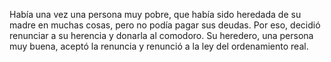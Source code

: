 Había una vez una persona muy pobre, que había sido heredada de su madre en muchas cosas, pero no podía pagar sus deudas. Por eso, decidió renunciar a su herencia y donarla al comodoro. Su heredero, una persona muy buena, aceptó la renuncia y renunció a la ley del ordenamiento real.